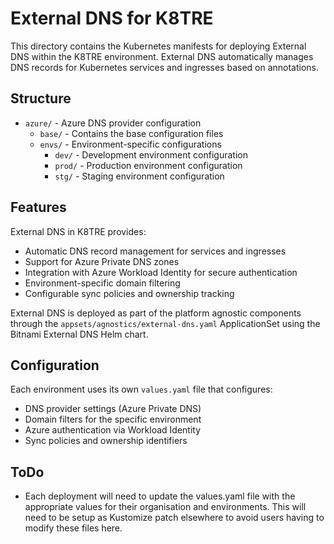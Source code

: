 # External DNS for K8TRE

This directory contains the Kubernetes manifests for deploying External DNS within the K8TRE environment. External DNS automatically manages DNS records for Kubernetes services and ingresses based on annotations.

## Structure

- `azure/` - Azure DNS provider configuration
  - `base/` - Contains the base configuration files
  - `envs/` - Environment-specific configurations
    - `dev/` - Development environment configuration
    - `prod/` - Production environment configuration  
    - `stg/` - Staging environment configuration

## Features

External DNS in K8TRE provides:
- Automatic DNS record management for services and ingresses
- Support for Azure Private DNS zones
- Integration with Azure Workload Identity for secure authentication
- Environment-specific domain filtering
- Configurable sync policies and ownership tracking

External DNS is deployed as part of the platform agnostic components through the `appsets/agnostics/external-dns.yaml` ApplicationSet using the Bitnami External DNS Helm chart.

## Configuration

Each environment uses its own `values.yaml` file that configures:
- DNS provider settings (Azure Private DNS)
- Domain filters for the specific environment
- Azure authentication via Workload Identity
- Sync policies and ownership identifiers

## ToDo

- Each deployment will need to update the values.yaml file with the appropriate values for their organisation and environments. This will need to be setup as Kustomize patch elsewhere to avoid users having to modify these files here.